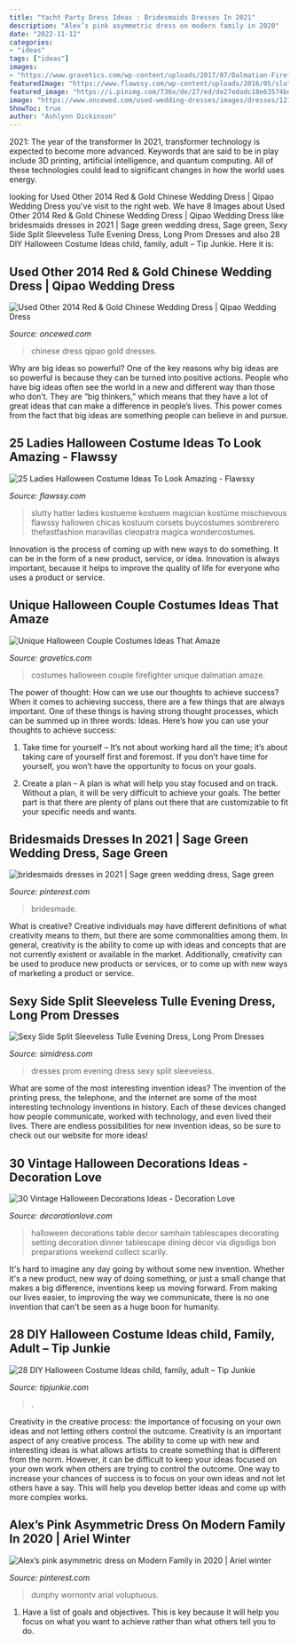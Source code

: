 ```yaml
---
title: "Yacht Party Dress Ideas : Bridesmaids Dresses In 2021"
description: "Alex’s pink asymmetric dress on modern family in 2020"
date: "2022-11-12"
categories:
- "ideas"
tags: ["ideas"]
images:
- "https://www.gravetics.com/wp-content/uploads/2017/07/Dalmatian-Firefighter.jpg"
featuredImage: "https://www.flawssy.com/wp-content/uploads/2016/05/slutty-halloween-costumes-Halloween-party-costume-ideas.jpg"
featured_image: "https://i.pinimg.com/736x/de/27/ed/de27edadc18e63574bd6082e6f292dde.jpg"
image: "https://www.oncewed.com/used-wedding-dresses/images/dresses/12146/268x444/Other-2014-38011.jpg"
ShowToc: true
author: "Ashlynn Dickinson"
---
```



2021: The year of the transformer
In 2021, transformer technology is expected to become more advanced. Keywords that are said to be in play include 3D printing, artificial intelligence, and quantum computing. All of these technologies could lead to significant changes in how the world uses energy.

	

		
looking for Used Other 2014 Red &amp; Gold Chinese Wedding Dress | Qipao Wedding Dress you've visit to the right web. We have 8 Images about Used Other 2014 Red &amp; Gold Chinese Wedding Dress | Qipao Wedding Dress like bridesmaids dresses in 2021 | Sage green wedding dress, Sage green, Sexy Side Split Sleeveless Tulle Evening Dress, Long Prom Dresses and also 28 DIY Halloween Costume Ideas child, family, adult – Tip Junkie. Here it is:
		
    
## Used Other 2014 Red &amp; Gold Chinese Wedding Dress | Qipao Wedding Dress

<img loading=lazy src="https://www.oncewed.com/used-wedding-dresses/images/dresses/12146/268x444/Other-2014-38011.jpg" onerror="this.onerror=null;this.src='https://tse1.mm.bing.net/th?id=OIP.G7QsW3xOCan8MiF_BzOuHAAAAA&amp;pid=15.1';" alt="Used Other 2014 Red &amp; Gold Chinese Wedding Dress | Qipao Wedding Dress">

_Source: oncewed.com_

>chinese dress qipao gold dresses. 

	

Why are big ideas so powerful?
One of the key reasons why big ideas are so powerful is because they can be turned into positive actions. People who have big ideas often see the world in a new and different way than those who don’t. They are “big thinkers,” which means that they have a lot of great ideas that can make a difference in people’s lives. This power comes from the fact that big ideas are something people can believe in and pursue.

    
## 25 Ladies Halloween Costume Ideas To Look Amazing - Flawssy

<img loading=lazy src="https://www.flawssy.com/wp-content/uploads/2016/05/slutty-halloween-costumes-Halloween-party-costume-ideas.jpg" onerror="this.onerror=null;this.src='https://tse2.mm.bing.net/th?id=OIP.VVCkYU8iSCaCyBbt8heTYAHaRc&amp;pid=15.1';" alt="25 Ladies Halloween Costume Ideas To Look Amazing - Flawssy">

_Source: flawssy.com_

>slutty hatter ladies kostueme kostuem magician kostüme mischievous flawssy hallowen chicas kostuum corsets buycostumes sombrerero thefastfashion maravillas cleopatra magica wondercostumes. 

	

Innovation is the process of coming up with new ways to do something. It can be in the form of a new product, service, or idea. Innovation is always important, because it helps to improve the quality of life for everyone who uses a product or service.

    
## Unique Halloween Couple Costumes Ideas That Amaze

<img loading=lazy src="https://www.gravetics.com/wp-content/uploads/2017/07/Dalmatian-Firefighter.jpg" onerror="this.onerror=null;this.src='https://tse3.mm.bing.net/th?id=OIP.2GyKmF6GvnY-WS6n4MIymwHaJ4&amp;pid=15.1';" alt="Unique Halloween Couple Costumes Ideas That Amaze">

_Source: gravetics.com_

>costumes halloween couple firefighter unique dalmatian amaze. 

	

The power of thought: How can we use our thoughts to achieve success?
When it comes to achieving success, there are a few things that are always important. One of these things is having strong thought processes, which can be summed up in three words: Ideas. Here’s how you can use your thoughts to achieve success: 
1. Take time for yourself – It’s not about working hard all the time; it’s about taking care of yourself first and foremost. If you don’t have time for yourself, you won’t have the opportunity to focus on your goals.

2. Create a plan – A plan is what will help you stay focused and on track. Without a plan, it will be very difficult to achieve your goals. The better part is that there are plenty of plans out there that are customizable to fit your specific needs and wants.


    
## Bridesmaids Dresses In 2021 | Sage Green Wedding Dress, Sage Green

<img loading=lazy src="https://i.pinimg.com/736x/de/27/ed/de27edadc18e63574bd6082e6f292dde.jpg" onerror="this.onerror=null;this.src='https://tse4.mm.bing.net/th?id=OIP.y4ims8E7avZ1NpryTwcS1gHaNW&amp;pid=15.1';" alt="bridesmaids dresses in 2021 | Sage green wedding dress, Sage green">

_Source: pinterest.com_

>bridesmade. 

	

What is creative?
Creative individuals may have different definitions of what creativity means to them, but there are some commonalities among them. In general, creativity is the ability to come up with ideas and concepts that are not currently existent or available in the market. Additionally, creativity can be used to produce new products or services, or to come up with new ways of marketing a product or service.

    
## Sexy Side Split Sleeveless Tulle Evening Dress, Long Prom Dresses

<img loading=lazy src="http://cdn.shopify.com/s/files/1/1674/3893/products/M84A_1024x1024.jpg?v=1502432617" onerror="this.onerror=null;this.src='https://tse3.mm.bing.net/th?id=OIP.gaGJsRIE5LlfoJPXa0B4TwHaLG&amp;pid=15.1';" alt="Sexy Side Split Sleeveless Tulle Evening Dress, Long Prom Dresses">

_Source: simidress.com_

>dresses prom evening dress sexy split sleeveless. 

	

What are some of the most interesting invention ideas?
The invention of the printing press, the telephone, and the internet are some of the most interesting technology inventions in history. Each of these devices changed how people communicate, worked with technology, and even lived their lives. There are endless possibilities for new invention ideas, so be sure to check out our website for more ideas!

    
## 30 Vintage Halloween Decorations Ideas - Decoration Love

<img loading=lazy src="http://www.decorationlove.com/wp-content/uploads/2016/05/Vintage-Halloween-Table-Decorations-Ideas.jpg" onerror="this.onerror=null;this.src='https://tse4.mm.bing.net/th?id=OIP.ws1WsVZITKXJYXL9KwPNVQHaLG&amp;pid=15.1';" alt="30 Vintage Halloween Decorations Ideas - Decoration Love">

_Source: decorationlove.com_

>halloween decorations table decor samhain tablescapes decorating setting decoration dinner tablescape dining décor via digsdigs bon preparations weekend collect scarily. 

	

It's hard to imagine any day going by without some new invention. Whether it's a new product, new way of doing something, or just a small change that makes a big difference, inventions keep us moving forward. From making our lives easier, to improving the way we communicate, there is no one invention that can't be seen as a huge boon for humanity.

    
## 28 DIY Halloween Costume Ideas child, Family, Adult – Tip Junkie

<img loading=lazy src="https://tipjunkie.com/wp-content/uploads/2013/09/Screen-Shot-2013-09-25-at-9.40.32-PM.jpg" onerror="this.onerror=null;this.src='https://tse4.mm.bing.net/th?id=OIP.9nmKqPSaSvggjsEHdaN7kAHaHB&amp;pid=15.1';" alt="28 DIY Halloween Costume Ideas child, family, adult – Tip Junkie">

_Source: tipjunkie.com_

>. 

	

Creativity in the creative process: the importance of focusing on your own ideas and not letting others control the outcome.
Creativity is an important aspect of any creative process. The ability to come up with new and interesting ideas is what allows artists to create something that is different from the norm. However, it can be difficult to keep your ideas focused on your own work when others are trying to control the outcome. One way to increase your chances of success is to focus on your own ideas and not let others have a say. This will help you develop better ideas and come up with more complex works.

    
## Alex’s Pink Asymmetric Dress On Modern Family In 2020 | Ariel Winter

<img loading=lazy src="https://i.pinimg.com/736x/bc/19/8c/bc198c043ee44003e86b313e1a03218c.jpg" onerror="this.onerror=null;this.src='https://tse3.mm.bing.net/th?id=OIP.zRKS0Ut7tRtDFY71_MCEAgAAAA&amp;pid=15.1';" alt="Alex’s pink asymmetric dress on Modern Family in 2020 | Ariel winter">

_Source: pinterest.com_

>dunphy wornontv arial voluptuous. 

	

1. Have a list of goals and objectives. This is key because it will help you focus on what you want to achieve rather than what others tell you to do.

